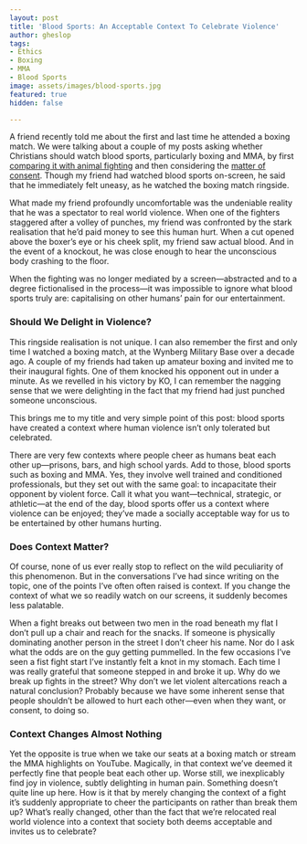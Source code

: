 ```yaml
---
layout: post
title: 'Blood Sports: An Acceptable Context To Celebrate Violence'
author: gheslop
tags:
- Ethics
- Boxing
- MMA
- Blood Sports
image: assets/images/blood-sports.jpg
featured: true
hidden: false

---
```

A friend recently told me about the first and last time he attended a boxing match. We were talking about a couple of my posts asking whether Christians should watch blood sports, particularly boxing and MMA, by first [comparing it with animal fighting](https://rekindle.co.za/content/2021-07-22-should-christians-watch-blood-sports "Should Christians Watch Blood Sports?") and then considering the [matter of consent](https://rekindle.co.za/content/2021-07-30-blood-sports "Blood Sports and Consent"). Though my friend had watched blood sports on-screen, he said that he immediately felt uneasy, as he watched the boxing match ringside.

What made my friend profoundly uncomfortable was the undeniable reality that he was a spectator to real world violence. When one of the fighters staggered after a volley of punches, my friend was confronted by the stark realisation that he’d paid money to see this human hurt. When a cut opened above the boxer’s eye or his cheek split, my friend saw actual blood. And in the event of a knockout, he was close enough to hear the unconscious body crashing to the floor.

When the fighting was no longer mediated by a screen—abstracted and to a degree fictionalised in the process—it was impossible to ignore what blood sports truly are: capitalising on other humans’ pain for our entertainment.

### Should We Delight in Violence?

This ringside realisation is not unique. I can also remember the first and only time I watched a boxing match, at the Wynberg Military Base over a decade ago. A couple of my friends had taken up amateur boxing and invited me to their inaugural fights. One of them knocked his opponent out in under a minute. As we revelled in his victory by KO, I can remember the nagging sense that we were delighting in the fact that my friend had just punched someone unconscious.

This brings me to my title and very simple point of this post: blood sports have created a context where human violence isn’t only tolerated but celebrated.

There are very few contexts where people cheer as humans beat each other up—prisons, bars, and high school yards. Add to those, blood sports such as boxing and MMA. Yes, they involve well trained and conditioned professionals, but they set out with the same goal: to incapacitate their opponent by violent force. Call it what you want—technical, strategic, or athletic—at the end of the day, blood sports offer us a context where violence can be enjoyed; they’ve made a socially acceptable way for us to be entertained by other humans hurting.

### Does Context Matter?

Of course, none of us ever really stop to reflect on the wild peculiarity of this phenomenon. But in the conversations I’ve had since writing on the topic, one of the points I’ve often often raised is context. If you change the context of what we so readily watch on our screens, it suddenly becomes less palatable.

When a fight breaks out between two men in the road beneath my flat I don’t pull up a chair and reach for the snacks. If someone is physically dominating another person in the street I don’t cheer his name. Nor do I ask what the odds are on the guy getting pummelled. In the few occasions I’ve seen a fist fight start I’ve instantly felt a knot in my stomach. Each time I was really grateful that someone stepped in and broke it up. Why do we break up fights in the street? Why don’t we let violent altercations reach a natural conclusion? Probably because we have some inherent sense that people shouldn’t be allowed to hurt each other—even when they want, or consent, to doing so.

### Context Changes Almost Nothing

Yet the opposite is true when we take our seats at a boxing match or stream the MMA highlights on YouTube. Magically, in that context we’ve deemed it perfectly fine that people beat each other up. Worse still, we inexplicably find joy in violence, subtly delighting in human pain. Something doesn’t quite line up here. How is it that by merely changing the context of a fight it’s suddenly appropriate to cheer the participants on rather than break them up? What’s really changed, other than the fact that we’re relocated real world violence into a context that society both deems acceptable and invites us to celebrate?